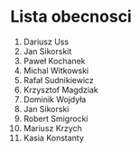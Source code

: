 ﻿# Lista obecnosci
1. Dariusz Uss
2. Jan Sikorskit
3. Paweł Kochanek
4. Michal Witkowski
5. Rafał Sudnikiewicz
6. Krzysztof Magdziak
7. Dominik Wojdyła
8. Jan Sikorski
9. Robert Smigrocki
10. Mariusz Krzych
11. Kasia Konstanty

